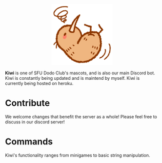 <p align=center><img src="kiwi.png" height="200" width="200"></p1>

**Kiwi** is one of SFU Dodo Club's mascots, and is also our main Discord bot. Kiwi is constantly being updated and is maintend by myself. Kiwi is currently being hosted on heroku.

# Contribute
We welcome changes that benefit the server as a whole! Please feel free to discuss in
our discord server! 

# Commands
Kiwi's functionality ranges from minigames to basic string manipulation. 
